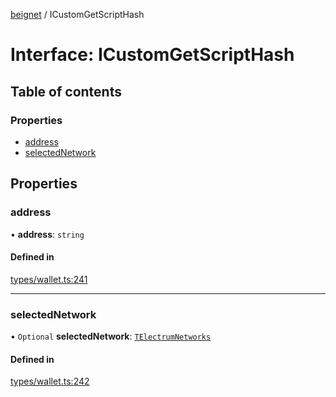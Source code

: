 [beignet](../README.md) / ICustomGetScriptHash

# Interface: ICustomGetScriptHash

## Table of contents

### Properties

- [address](ICustomGetScriptHash.md#address)
- [selectedNetwork](ICustomGetScriptHash.md#selectednetwork)

## Properties

### address

• **address**: `string`

#### Defined in

[types/wallet.ts:241](https://github.com/synonymdev/beignet/blob/7c83290/src/types/wallet.ts#L241)

___

### selectedNetwork

• `Optional` **selectedNetwork**: [`TElectrumNetworks`](../README.md#telectrumnetworks)

#### Defined in

[types/wallet.ts:242](https://github.com/synonymdev/beignet/blob/7c83290/src/types/wallet.ts#L242)
